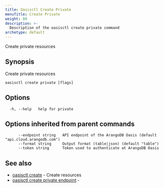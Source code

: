 ```yaml
---
title: Oasisctl Create Private
menuTitle: Create Private
weight: 80
description: >-
  Description of the oasisctl create private command
archetype: default
---
```

Create private resources

## Synopsis

Create private resources

```
oasisctl create private [flags]
```

## Options

```
  -h, --help   help for private
```

## Options inherited from parent commands

```
      --endpoint string   API endpoint of the ArangoDB Oasis (default "api.cloud.arangodb.com")
      --format string     Output format (table|json) (default "table")
      --token string      Token used to authenticate at ArangoDB Oasis
```

## See also

* [oasisctl create](_index.md)	 - Create resources
* [oasisctl create private endpoint](create-private-endpoint.md)	 - 

